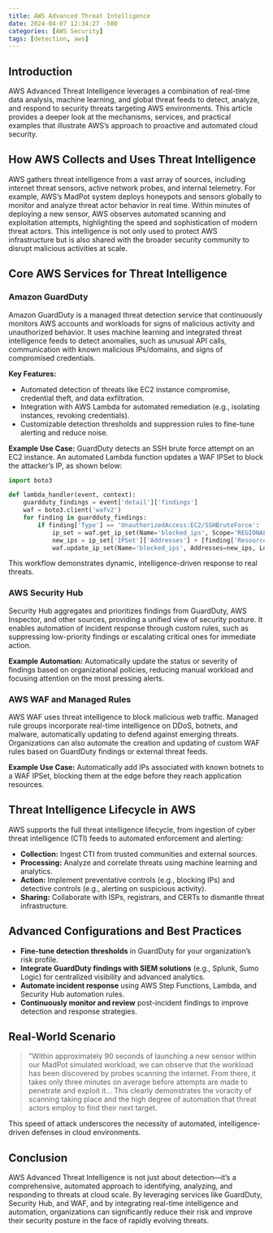 ```yaml
---
title: AWS Advanced Threat Intelligence
date: 2024-04-07 12:34:27 -500
categories: [AWS Security]
tags: [detection, aws]
---
```


## Introduction

AWS Advanced Threat Intelligence leverages a combination of real-time data analysis, machine learning, and global threat feeds to detect, analyze, and respond to security threats targeting AWS environments. This article provides a deeper look at the mechanisms, services, and practical examples that illustrate AWS’s approach to proactive and automated cloud security.

## How AWS Collects and Uses Threat Intelligence

AWS gathers threat intelligence from a vast array of sources, including internet threat sensors, active network probes, and internal telemetry. For example, AWS’s MadPot system deploys honeypots and sensors globally to monitor and analyze threat actor behavior in real time. Within minutes of deploying a new sensor, AWS observes automated scanning and exploitation attempts, highlighting the speed and sophistication of modern threat actors. This intelligence is not only used to protect AWS infrastructure but is also shared with the broader security community to disrupt malicious activities at scale.


## Core AWS Services for Threat Intelligence

### Amazon GuardDuty

Amazon GuardDuty is a managed threat detection service that continuously monitors AWS accounts and workloads for signs of malicious activity and unauthorized behavior. It uses machine learning and integrated threat intelligence feeds to detect anomalies, such as unusual API calls, communication with known malicious IPs/domains, and signs of compromised credentials.

**Key Features:**

- Automated detection of threats like EC2 instance compromise, credential theft, and data exfiltration.
- Integration with AWS Lambda for automated remediation (e.g., isolating instances, revoking credentials).
- Customizable detection thresholds and suppression rules to fine-tune alerting and reduce noise.

**Example Use Case:**
GuardDuty detects an SSH brute force attempt on an EC2 instance. An automated Lambda function updates a WAF IPSet to block the attacker’s IP, as shown below:

```python
import boto3

def lambda_handler(event, context):
    guardduty_findings = event['detail']['findings']
    waf = boto3.client('wafv2')
    for finding in guardduty_findings:
        if finding['Type'] == 'UnauthorizedAccess:EC2/SSHBruteForce':
            ip_set = waf.get_ip_set(Name='blocked_ips', Scope='REGIONAL')
            new_ips = ip_set['IPSet']['Addresses'] + [finding['Resource']['InstanceDetails']['IpAddress']]
            waf.update_ip_set(Name='blocked_ips', Addresses=new_ips, LockToken=ip_set['LockToken'])
```

This workflow demonstrates dynamic, intelligence-driven response to real threats.

### AWS Security Hub

Security Hub aggregates and prioritizes findings from GuardDuty, AWS Inspector, and other sources, providing a unified view of security posture. It enables automation of incident response through custom rules, such as suppressing low-priority findings or escalating critical ones for immediate action.

**Example Automation:**
Automatically update the status or severity of findings based on organizational policies, reducing manual workload and focusing attention on the most pressing alerts.

### AWS WAF and Managed Rules

AWS WAF uses threat intelligence to block malicious web traffic. Managed rule groups incorporate real-time intelligence on DDoS, botnets, and malware, automatically updating to defend against emerging threats. Organizations can also automate the creation and updating of custom WAF rules based on GuardDuty findings or external threat feeds.

**Example Use Case:**
Automatically add IPs associated with known botnets to a WAF IPSet, blocking them at the edge before they reach application resources.

## Threat Intelligence Lifecycle in AWS

AWS supports the full threat intelligence lifecycle, from ingestion of cyber threat intelligence (CTI) feeds to automated enforcement and alerting:

- **Collection:** Ingest CTI from trusted communities and external sources.
- **Processing:** Analyze and correlate threats using machine learning and analytics.
- **Action:** Implement preventative controls (e.g., blocking IPs) and detective controls (e.g., alerting on suspicious activity).
- **Sharing:** Collaborate with ISPs, registrars, and CERTs to dismantle threat infrastructure.


## Advanced Configurations and Best Practices

- **Fine-tune detection thresholds** in GuardDuty for your organization’s risk profile.
- **Integrate GuardDuty findings with SIEM solutions** (e.g., Splunk, Sumo Logic) for centralized visibility and advanced analytics.
- **Automate incident response** using AWS Step Functions, Lambda, and Security Hub automation rules.
- **Continuously monitor and review** post-incident findings to improve detection and response strategies.


## Real-World Scenario

> "Within approximately 90 seconds of launching a new sensor within our MadPot simulated workload, we can observe that the workload has been discovered by probes scanning the internet. From there, it takes only three minutes on average before attempts are made to penetrate and exploit it... This clearly demonstrates the voracity of scanning taking place and the high degree of automation that threat actors employ to find their next target.

This speed of attack underscores the necessity of automated, intelligence-driven defenses in cloud environments.

## Conclusion

AWS Advanced Threat Intelligence is not just about detection—it’s a comprehensive, automated approach to identifying, analyzing, and responding to threats at cloud scale. By leveraging services like GuardDuty, Security Hub, and WAF, and by integrating real-time intelligence and automation, organizations can significantly reduce their risk and improve their security posture in the face of rapidly evolving threats.